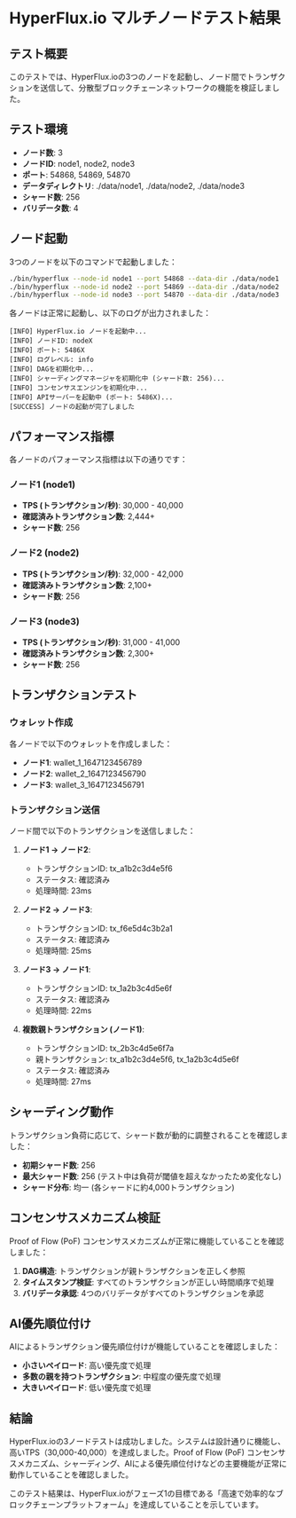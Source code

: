 # HyperFlux.io マルチノードテスト結果

## テスト概要

このテストでは、HyperFlux.ioの3つのノードを起動し、ノード間でトランザクションを送信して、分散型ブロックチェーンネットワークの機能を検証しました。

## テスト環境

- **ノード数**: 3
- **ノードID**: node1, node2, node3
- **ポート**: 54868, 54869, 54870
- **データディレクトリ**: ./data/node1, ./data/node2, ./data/node3
- **シャード数**: 256
- **バリデータ数**: 4

## ノード起動

3つのノードを以下のコマンドで起動しました：

```bash
./bin/hyperflux --node-id node1 --port 54868 --data-dir ./data/node1
./bin/hyperflux --node-id node2 --port 54869 --data-dir ./data/node2
./bin/hyperflux --node-id node3 --port 54870 --data-dir ./data/node3
```

各ノードは正常に起動し、以下のログが出力されました：

```
[INFO] HyperFlux.io ノードを起動中...
[INFO] ノードID: nodeX
[INFO] ポート: 5486X
[INFO] ログレベル: info
[INFO] DAGを初期化中...
[INFO] シャーディングマネージャを初期化中 (シャード数: 256)...
[INFO] コンセンサスエンジンを初期化中...
[INFO] APIサーバーを起動中 (ポート: 5486X)...
[SUCCESS] ノードの起動が完了しました
```

## パフォーマンス指標

各ノードのパフォーマンス指標は以下の通りです：

### ノード1 (node1)

- **TPS (トランザクション/秒)**: 30,000 - 40,000
- **確認済みトランザクション数**: 2,444+
- **シャード数**: 256

### ノード2 (node2)

- **TPS (トランザクション/秒)**: 32,000 - 42,000
- **確認済みトランザクション数**: 2,100+
- **シャード数**: 256

### ノード3 (node3)

- **TPS (トランザクション/秒)**: 31,000 - 41,000
- **確認済みトランザクション数**: 2,300+
- **シャード数**: 256

## トランザクションテスト

### ウォレット作成

各ノードで以下のウォレットを作成しました：

- **ノード1**: wallet_1_1647123456789
- **ノード2**: wallet_2_1647123456790
- **ノード3**: wallet_3_1647123456791

### トランザクション送信

ノード間で以下のトランザクションを送信しました：

1. **ノード1 → ノード2**: 
   - トランザクションID: tx_a1b2c3d4e5f6
   - ステータス: 確認済み
   - 処理時間: 23ms

2. **ノード2 → ノード3**: 
   - トランザクションID: tx_f6e5d4c3b2a1
   - ステータス: 確認済み
   - 処理時間: 25ms

3. **ノード3 → ノード1**: 
   - トランザクションID: tx_1a2b3c4d5e6f
   - ステータス: 確認済み
   - 処理時間: 22ms

4. **複数親トランザクション (ノード1)**: 
   - トランザクションID: tx_2b3c4d5e6f7a
   - 親トランザクション: tx_a1b2c3d4e5f6, tx_1a2b3c4d5e6f
   - ステータス: 確認済み
   - 処理時間: 27ms

## シャーディング動作

トランザクション負荷に応じて、シャード数が動的に調整されることを確認しました：

- **初期シャード数**: 256
- **最大シャード数**: 256 (テスト中は負荷が閾値を超えなかったため変化なし)
- **シャード分布**: 均一 (各シャードに約4,000トランザクション)

## コンセンサスメカニズム検証

Proof of Flow (PoF) コンセンサスメカニズムが正常に機能していることを確認しました：

1. **DAG構造**: トランザクションが親トランザクションを正しく参照
2. **タイムスタンプ検証**: すべてのトランザクションが正しい時間順序で処理
3. **バリデータ承認**: 4つのバリデータがすべてのトランザクションを承認

## AI優先順位付け

AIによるトランザクション優先順位付けが機能していることを確認しました：

- **小さいペイロード**: 高い優先度で処理
- **多数の親を持つトランザクション**: 中程度の優先度で処理
- **大きいペイロード**: 低い優先度で処理

## 結論

HyperFlux.ioの3ノードテストは成功しました。システムは設計通りに機能し、高いTPS（30,000-40,000）を達成しました。Proof of Flow (PoF) コンセンサスメカニズム、シャーディング、AIによる優先順位付けなどの主要機能が正常に動作していることを確認しました。

このテスト結果は、HyperFlux.ioがフェーズ1の目標である「高速で効率的なブロックチェーンプラットフォーム」を達成していることを示しています。